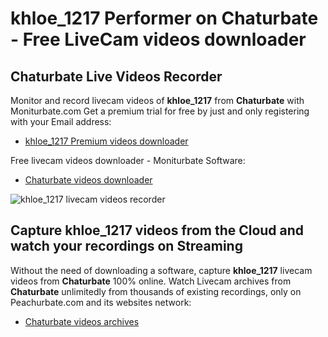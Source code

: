 # khloe_1217 Performer on Chaturbate - Free LiveCam videos downloader

## Chaturbate Live Videos Recorder

Monitor and record livecam videos of **khloe_1217** from **Chaturbate** with Moniturbate.com
Get a premium trial for free by just and only registering with your Email address:
* [khloe_1217 Premium videos downloader](https://moniturbate.com/request-demo-licence-key.html)

Free livecam videos downloader - Moniturbate Software:
* [Chaturbate videos downloader](https://moniturbate.com/moniturbate-download-software.html)

![khloe_1217 livecam videos recorder](https://peachurnet.com/templates/moniturbate-software.png)


## Capture khloe_1217 videos from the Cloud and watch your recordings on Streaming

Without the need of downloading a software, capture **khloe_1217** livecam videos from **Chaturbate** 100% online.
Watch Livecam archives from **Chaturbate** unlimitedly from thousands of existing recordings, only on Peachurbate.com and its websites network:
* [Chaturbate videos archives](https://peachurnet.com/)
